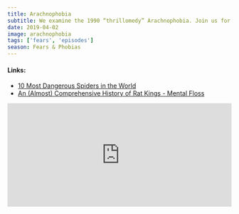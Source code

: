 ```yaml
---
title: Arachnophobia
subtitle: We examine the 1990 “thrillomedy” Arachnophobia. Join us for creepy crawly talk on spiders and other scary animals. There are also inflammatory opinions on John Candy courtesy of Rob.
date: 2019-04-02
image: arachnophobia
tags: ['fears', 'episodes']
season: Fears & Phobias
---
```

<h4>Links:</h4>
<ul class="links">
<li><a href="https://www.planetdeadly.com/animals/most-dangerous-spiders">10 Most Dangerous Spiders in the World</a></li>
<li><a href="http://mentalfloss.com/article/506504/almost-comprehensive-history-rat-kings">An (Almost) Comprehensive History of Rat Kings - Mental Floss</a></li>
</ul>
<iframe src="https://open.spotify.com/embed-podcast/episode/0QjCVm03ztTBtgKBkFhCHn" width="100%" height="232" frameborder="0" allowtransparency="true" allow="encrypted-media"></iframe>